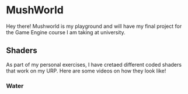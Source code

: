 # MushWorld
Hey there! Mushworld is my playground and will have my final project for the Game Engine course I am taking at university.

## Shaders
As part of my personal exercises, I have cretaed different coded shaders that work on my URP. Here are some videos on how they look like!

### Water

